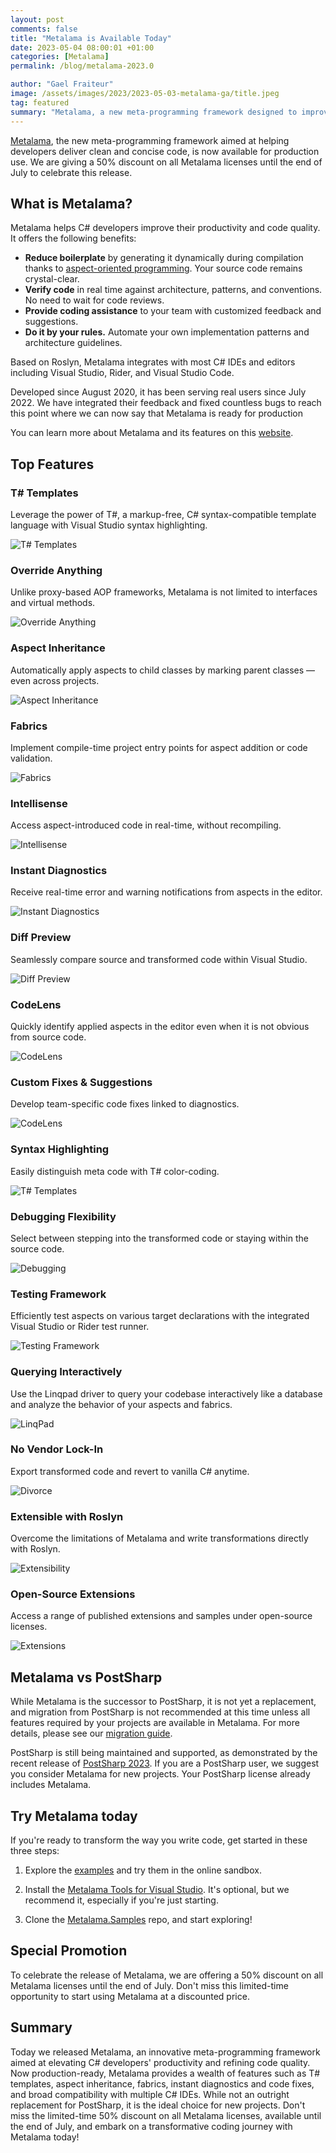 ```yaml
---
layout: post 
comments: false
title: "Metalama is Available Today"
date: 2023-05-04 08:00:01 +01:00
categories: [Metalama]
permalink: /blog/metalama-2023.0

author: "Gael Fraiteur"
image: /assets/images/2023/2023-05-03-metalama-ga/title.jpeg
tag: featured
summary: "Metalama, a new meta-programming framework designed to improve C# developers' productivity and code quality, has been released and is now available for production use."
---
```


[Metalama](https://www.postsharp.net/metalama), the new meta-programming framework aimed at helping developers deliver clean and concise code, is now available for production use. We are giving a 50% discount on all Metalama licenses until the end of July to celebrate this release.

## What is Metalama?

Metalama helps C# developers improve their productivity and code quality. It offers the following benefits:

* **Reduce boilerplate** by generating it dynamically during compilation thanks to [aspect-oriented programming](https://www.postsharp.net/solutions/aspect-oriented-programming). Your source code remains crystal-clear.
* **Verify code** in real time against architecture, patterns, and conventions. No need to wait for code reviews.
* **Provide coding assistance** to your team with customized feedback and suggestions.
* **Do it by your rules.** Automate your own implementation patterns and architecture guidelines.

Based on Roslyn, Metalama integrates with most C# IDEs and editors including Visual Studio, Rider, and Visual Studio Code.

Developed since August 2020, it has been serving real users since July 2022. We have integrated their feedback and fixed countless bugs to reach this point where we can now say that Metalama is ready for production

You can learn more about Metalama and its features on this [website](https://www.postsharp.net/metalama).

## Top Features

### T# Templates

Leverage the power of T#, a markup-free, C# syntax-compatible template language with Visual Studio syntax highlighting.

![T# Templates](/assets/images/2023/2023-05-03-metalama-ga/template.png#width75)

### Override Anything

Unlike proxy-based AOP frameworks, Metalama is not limited to interfaces and virtual methods.

![Override Anything](/assets/images/2023/2023-05-03-metalama-ga/override-anything.svg#width75)

### Aspect Inheritance

Automatically apply aspects to child classes by marking parent classes — even across projects.

![Aspect Inheritance](/assets/images/2023/2023-05-03-metalama-ga/aspect-inheritance.svg#width75)

### Fabrics

Implement compile-time project entry points for aspect addition or code validation.

![Fabrics](/assets/images/2023/2023-05-03-metalama-ga/fabrics.svg#width75)

### Intellisense

Access aspect-introduced code in real-time, without recompiling.

![Intellisense](/assets/images/2023/2023-05-03-metalama-ga/intellisense.svg#width75)

### Instant Diagnostics

Receive real-time error and warning notifications from aspects in the editor.

![Instant Diagnostics](/assets/images/2023/2023-05-03-metalama-ga/diagnostic.svg#width75)

### Diff Preview

Seamlessly compare source and transformed code within Visual Studio.

![Diff Preview](/assets/images/2023/2023-05-03-metalama-ga/diff.svg#width75)

### CodeLens

Quickly identify applied aspects in the editor even when it is not obvious from source code.

![CodeLens](/assets/images/2023/2023-05-03-metalama-ga/codelens.svg#width75)

### Custom Fixes & Suggestions

Develop team-specific code fixes linked to diagnostics.

![CodeLens](/assets/images/2023/2023-05-03-metalama-ga/codefix.svg#width75)

### Syntax Highlighting

Easily distinguish meta code with T# color-coding.

![T# Templates](/assets/images/2023/2023-05-03-metalama-ga/template.png#width75)


### Debugging Flexibility

Select between stepping into the transformed code or staying within the source code.

![Debugging](/assets/images/2023/2023-05-03-metalama-ga/debugging.svg#width75)

### Testing Framework

Efficiently test aspects on various target declarations with the integrated Visual Studio or Rider test runner.

![Testing Framework](/assets/images/2023/2023-05-03-metalama-ga/testing.svg#width75)


### Querying Interactively

Use the Linqpad driver to query your codebase interactively like a database and analyze the behavior of your aspects and fabrics.

![LinqPad](/assets/images/2023/2023-05-03-metalama-ga/linqpad.svg#width75)


### No Vendor Lock-In

Export transformed code and revert to vanilla C# anytime.

![Divorce](/assets/images/2023/2023-05-03-metalama-ga/divorce.svg#width75)


### Extensible with Roslyn

Overcome the limitations of Metalama and write transformations directly with Roslyn.

![Extensibility](/assets/images/2023/2023-05-03-metalama-ga/sdk.svg#width75)


### Open-Source Extensions

Access a range of published extensions and samples under open-source licenses.

![Extensions](/assets/images/2023/2023-05-03-metalama-ga/extensions.svg#width75)

## Metalama vs PostSharp

While Metalama is the successor to PostSharp, it is not yet a replacement, and migration from PostSharp is not recommended at this time unless all features required by your projects are available in Metalama. For more details, please see our [migration guide](https://doc.postsharp.net/metalama/conceptual/migration). 

PostSharp is still being maintained and supported, as demonstrated by the recent release of [PostSharp 2023](https://blog.postsharp.net/post/postsharp-2023). If you are a PostSharp user, we suggest you consider Metalama for new projects. Your PostSharp license already includes Metalama.

## Try Metalama today

If you're ready to transform the way you write code, get started in these three steps:

1. Explore the [examples](https://doc.postsharp.net/metalama/examples) and try them in the online sandbox.

2. Install the [Metalama Tools for Visual Studio](https://marketplace.visualstudio.com/items?itemName=PostSharpTechnologies.metalama). It's optional, but we recommend it, especially if you're just starting.
 
3. Clone the [Metalama.Samples](https://github.com/postsharp/Metalama.Samples) repo, and start exploring!

## Special Promotion

To celebrate the release of Metalama, we are offering a 50% discount on all Metalama licenses until the end of July. Don't miss this limited-time opportunity to start using Metalama at a discounted price.


## Summary

Today we released Metalama, an innovative meta-programming framework aimed at elevating C# developers' productivity and refining code quality. Now production-ready, Metalama provides a wealth of features such as T# templates, aspect inheritance, fabrics, instant diagnostics and code fixes, and broad compatibility with multiple C# IDEs. While not an outright replacement for PostSharp, it is the ideal choice for new projects. Don't miss the limited-time 50% discount on all Metalama licenses, available until the end of July, and embark on a transformative coding journey with Metalama today!
